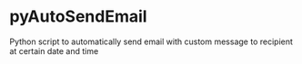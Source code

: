 # pyAutoSendEmail
Python script to automatically send email with custom message to recipient at certain date and time
